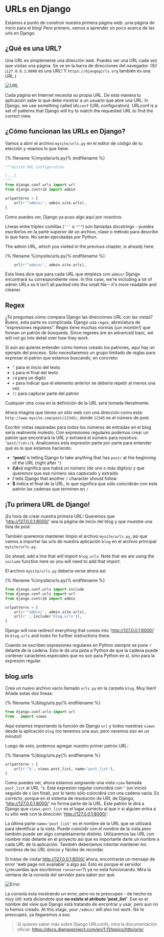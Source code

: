 # URLs en Django

Estamos a punto de construir nuestra primera página web: ¡una página de inicio para el blog! Pero primero, vamos a aprender un poco acerca de las urls en Django.

## ¿Qué es una URL?

Una URL es simplemente una dirección web. Puedes ver una URL cada vez que visitas una página. Se ve en la barra de direcciones del navegador. (Sì! ¡`127.0.0.1:8000` es una URL! Y `https://djangogirls.org` también es una URL.)

![URL](images/url.png)

Cada página en Internet necesita su propia URL. De esta manera tu aplicación sabe lo que debe mostrar a un usuario que abre una URL. In Django, we use something called `URLconf` (URL configuration). URLconf is a set of patterns that Django will try to match the requested URL to find the correct view.

## ¿Cómo funcionan las URLs en Django?

Vamos a abrir el archivo `mysite/urls.py` en el editor de código de tu elección y veamos lo que tiene:

{% filename %}mysite/urls.py{% endfilename %}

```python
"""mysite URL Configuration

[...]
"""
from django.conf.urls import url
from django.contrib import admin

urlpatterns = [
    url(r'^admin/', admin.site.urls),
]
```

Como puedes ver, Django ya puso algo aquí por nosotros.

Líneas entre triples comillas (`'''` o `"""`) son llamadas docstrings - puedes escribirlos en la parte superior de un archivo, clase o método para describir lo que hace. No serán ejecutadas por Python.

The admin URL, which you visited in the previous chapter, is already here:

{% filename %}mysite/urls.py{% endfilename %}

```python
    url(r'^admin/', admin.site.urls),
```

Esta linea dice que para cada URL que empieza con `admin/` Django encontrará su correspondiente *view*. In this case, we're including a lot of admin URLs so it isn't all packed into this small file – it's more readable and cleaner.

## Regex

¿Te preguntas cómo compara Django las direcciones URL con las vistas? Bueno, esta parte es complicada. Django usa `regex`, abreviatura de "expresiones regulares". Regex tiene muchas normas (¡un montón!) que forman un patrón de búsqueda. Since regexes are an advanced topic, we will not go into detail over how they work.

Si aún así quieres entender cómo hemos creado los patrones, aquí hay un ejemplo del proceso. Sólo necesitaremos un grupo limitado de reglas para expresar el patrón que estamos buscando, en concreto:

* `^` para el inicio del texto
* `$` para el final del texto
* `/d` para un dìgito
* `+` para indicar que el elemento anterior se deberìa repetir al menos una vez
* `()` para capturar parte del patròn

Cualquier otra cosa en la definición de la URL será tomada literalmente.

Ahora imagina que tienes un sitio web con una dirección como esta: `http://www.mysite.com/post/12345/`, donde `12345` es el número de post.

Escribir vistas separadas para todos los números de entradas en el blog sería realmente molesto. Con expresiones regulares podemos crear un patrón que encontrarà la URL y extraerá el número para nosotros: `^post/(\d+)/$`. Analicemos esta expresión parte por parte para entender qué es lo que estamos haciendo:

* **^post/** is telling Django to take anything that has `post/` at the beginning of the URL (right after `^`)
* **(\d+)** significa que habrá un número (de uno o más dígitos) y que queremos que ese número sea capturado y extraído
* **/** tells Django that another `/` character should follow
* **$** indica el final de la URL, lo que significa que sólo coincidirán con este patrón las cadenas que terminen en `/`

## ¡Tu primera URL de Django!

¡Es hora de crear nuestra primera URL! Queremos que 'http://127.0.0.1:8000/' sea la página de inicio del blog y que muestre una lista de post.

También queremos mantener limpio el archivo `mysite/urls.py`, así que vamos a importar las urls de nuestra aplicación `blog` en el archivo principal `mysite/urls.py`.

Go ahead, add a line that will import `blog.urls`. Note that we are using the `include` function here so you will need to add that import.

El archivo `mysite/urls.py` debería verse ahora así:

{% filename %}mysite/urls.py{% endfilename %}

```python
from django.conf.urls import include
from django.conf.urls import url
from django.contrib import admin

urlpatterns = [
    url(r'^admin/', admin.site.urls),
    url(r'', include('blog.urls')),
]
```

Django will now redirect everything that comes into 'http://127.0.0.1:8000/' to `blog.urls` and looks for further instructions there.

Cuando se escriben expresiones regulares en Python siempre se pone `r` delante de la cadena. Esto le da una pista a Python de que la cadena puede contener caracteres especiales que no son para Python en sí, sino para la expresión regular.

## blog.urls

Crea un nuevo archivo vacìo llamado `urls.py` en la carpeta `blog`. Muy bien! Añade estas dos lineas:

{% filename %}blog/urls.py{% endfilename %}

```python
from django.conf.urls import url
from . import views
```

Aquí estamos importando la función de Django `url` y todos nuestras `views` desde la aplicación `blog` (no tenemos una aun, pero veremos eso en un minuto!)

Luego de esto, podemos agregar nuestro primer patrón URL:

{% filename %}blog/urls.py{% endfilename %}

```python
urlpatterns = [
    url(r'^$', views.post_list, name='post_list'),
]
```

Como puedes ver, ahora estamos asignando una vista `view` llamada `post_list` al URL `^$`. Esta expresión regular coincidirá con `^` (un inicio) seguido de `$` (un final), por lo tanto sólo coincidirá con una cadena vacìa. Es correcto, porque en el sistema de resolución de URL de Django, 'http://127.0.0.1:8000/' no forma parte de la URL. Este patrón le dirá a Django que `views.post_list` es el lugar correcto al que ir si alguien entra a tu sitio web con la dirección 'http://127.0.0.1:8000/'.

La última parte `name='post_list'` es el nombre de la URL que se utilizará para identificar a la vista. Puede coincidir con el nombre de la vista pero también puede ser algo completamente distinto. Utilizaremos las URL con nombre más delante en el proyecto así que es importante darle un nombre a cada URL de la aplicación. También deberíamos intentar mantener los nombres de las URL únicos y fáciles de recordar.

Si tratas de visitar http://127.0.0.1:8000/ ahora, encontrarás un mensaje de error 'web page not available' a algo así. Esto es porque el servidor (¿recuerdas que escribimos `runserver`?) ya no está funcionando. Mira la ventana de la consola del servidor para saber por qué.

![Error](images/error1.png)

La consola esta mostrando un error, pero no te preocupes - de hecho es muy ùtil: està diciendote que **no existe el atributo 'post_list'**. Ese es el nombre del *view* que Django está tratando de encontrar y usar, pero aun no lo hemos creado. At this stage, your `/admin/` will also not work. No te preocupes, ya llegaremos a eso.

> Si quieres saber más sobre Django URLconfs, mira la documentación oficial: https://docs.djangoproject.com/en/1.11/topics/http/urls/